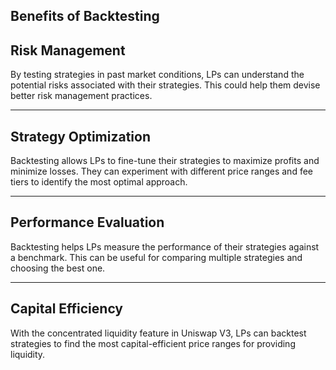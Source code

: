 ## Benefits of Backtesting


## Risk Management

By testing strategies in past market conditions, LPs can understand the potential risks associated with their strategies. This could help them devise better risk management practices.


    


---
## Strategy Optimization

Backtesting allows LPs to fine-tune their strategies to maximize profits and minimize losses. They can experiment with different price ranges and fee tiers to identify the most optimal approach.


    


---
## Performance Evaluation

Backtesting helps LPs measure the performance of their strategies against a benchmark. This can be useful for comparing multiple strategies and choosing the best one.


    


---
## Capital Efficiency

With the concentrated liquidity feature in Uniswap V3, LPs can backtest strategies to find the most capital-efficient price ranges for providing liquidity.


    
   